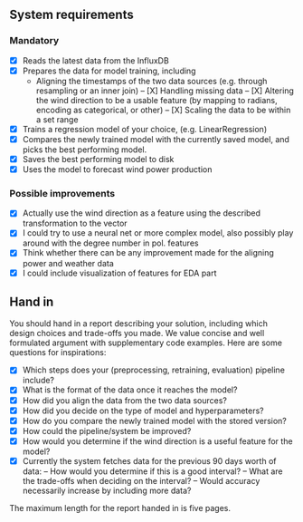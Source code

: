 ## System requirements
### Mandatory
- [X] Reads the latest data from the InfluxDB
- [X] Prepares the data for model training, including
    - Aligning the timestamps of the two data sources (e.g. through resampling or an inner join)
– [X] Handling missing data
– [X] Altering the wind direction to be a usable feature (by mapping to radians, encoding as categorical, or other)
– [X] Scaling the data to be within a set range
- [X] Trains a regression model of your choice, (e.g. LinearRegression)
- [X] Compares the newly trained model with the currently saved model, and picks the best performing model.
- [X] Saves the best performing model to disk
- [X] Uses the model to forecast wind power production

### Possible improvements
- [X] Actually use the wind direction as a feature using the described
  transformation to the vector
- [X] I could try to use a neural net or more complex model, also possibly play around with the degree number in pol. features
- [X] Think whether there can be any improvement made for the aligning power and weather data
- [X] I could include visualization of features for EDA part

## Hand in
You should hand in a report describing your solution, including which design choices and trade-offs you made. We value concise and well formulated argument with supplementary code examples. Here are some questions for inspirations:

- [X] Which steps does your (preprocessing, retraining, evaluation) pipeline include?
- [X] What is the format of the data once it reaches the model?
- [X] How did you align the data from the two data sources?
- [X] How did you decide on the type of model and hyperparameters?
- [X] How do you compare the newly trained model with the stored version?
- [X] How could the pipeline/system be improved?
- [X] How would you determine if the wind direction is a useful feature for the model?
- [X] Currently the system fetches data for the previous 90 days worth of data:
  – How would you determine if this is a good interval?
  – What are the trade-offs when deciding on the interval?
  – Would accuracy necessarily increase by including more data?

The maximum length for the report handed in is five pages.
